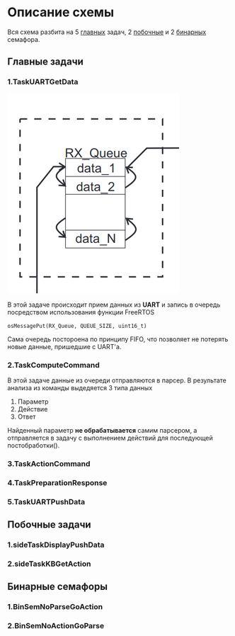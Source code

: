 # Описание схемы #

Вся схема разбита на 5 [главных](#Главные_задачи) задач, 2 [побочные](#Побочные_задачи) и 2 [бинарных](#Бинарные_семафоры) семафора.


## <a name="Главные_задачи">Главные задачи</a> ##

### 1.TaskUARTGetData ###

![Альтернативный текст](/img/task1.png)

В этой задаче происходит прием данных из **UART** и запись в очередь посредством использования функции FreeRTOS

	osMessagePut(RX_Queue, QUEUE_SIZE, uint16_t)

Сама очередь постороена по принципу FIFO, что позволяет не потерять новые данные, пришедшие с UART'а. 

### 2.TaskComputeCommand ###

В этой задаче данные из очереди отправляются в парсер. В результате анализа из команды выдедяется 3 типа данных

1.	Параметр
2.	Действие
3.	Ответ

Найденный параметр **не обрабатывается** самим парсером, а отправляется в задачу с выполнением действий для последующей постобработки(). 

### 3.TaskActionCommand ###

### 4.TaskPreparationResponse  ###

### 5.TaskUARTPushData ###


## <a name="Побочные_задачи">Побочные задачи</a> ##

### 1.sideTaskDisplayPushData ###

### 2.sideTaskKBGetAction ###


## <a name="Бинарные_семафоры">Бинарные семафоры</a> ##

### 1.BinSemNoParseGoAction ###

### 2.BinSemNoActionGoParse ###